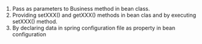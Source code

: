 1. Pass as parameters to Business method in bean class.  
2. Providing setXXX() and getXXX() methods in bean clas and by executing setXXX() method.  
3. By declaring data in spring configuration file as property in bean configuration  

